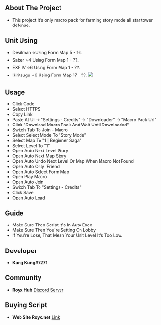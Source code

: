 ## About The Project
* This project it's only macro pack for farming story mode all star tower defense.
## Unit Using
- Devilman ⭐Using Form Map 5 - 16.
- Saber ⭐4 Using Form Map 1 - ??.
- EXP IV ⭐6   Using   Form Map 1 - ??.
- Kiritsugu ⭐6 Using Form Map 17 - ??.
![](https://cdn.discordapp.com/attachments/961663515033231422/970273794818203718/unknown.png)
## Usage
- Click Code
- Select HTTPS
- Copy Link
- Paste At Ui -> "Settings - Credits" -> "Downloader" -> "Macro Pack Url"
- Click "Download Macro Pack And Wait Until Downloaded"
- Switch Tab To Join - Macro
- Select Select Mode To "Story Mode"
- Select Map To "1 | Beginner Saga"
- Select Level To "1"
- Open Auto Next Level Story
- Open Auto Next Map Story
- Open Auto Undo Next Level Or Map When Macro Not Found
- Open Auto Only 'Friend'
- Open Auto Select Form Map
- Open Play Macro
- Open Auto Join
- Switch Tab To "Settings - Credits"
- Click Save
- Open Auto Load
## Guide
- Make Sure Then Script It's In Auto Exec
- Make Sure Then You're Setting On Lobby
- If You're Lose, That Mean Your Unit Level It's Too Low. 
## Developer
- **Kang Kung#7271**
## Community
- **Royx Hub** [Discord Server](https://discord.gg/AYRXDmgjjU)
## Buying Script
- **Web Site Royx.net** [Link](https://royx.net)